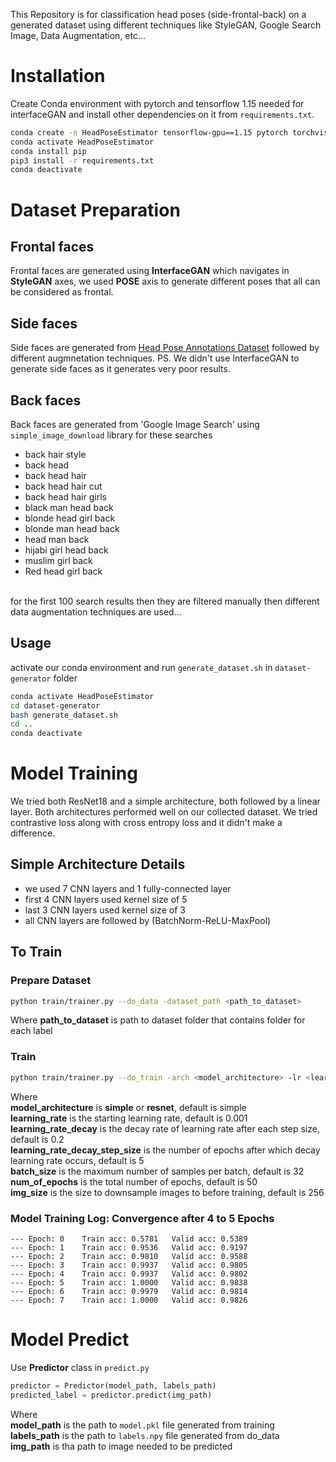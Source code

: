 This Repository is for classification head poses (side-frontal-back) on a generated dataset using different techniques like StyleGAN, Google Search Image, Data Augmentation, etc...
# Installation
Create Conda environment with pytorch and tensorflow 1.15 needed for interfaceGAN and install other dependencies on it from `requirements.txt`.
```bash
conda create -n HeadPoseEstimator tensorflow-gpu==1.15 pytorch torchvision
conda activate HeadPoseEstimator
conda install pip
pip3 install -r requirements.txt
conda deactivate
```

# Dataset Preparation
## Frontal faces
Frontal faces are generated using **InterfaceGAN** which navigates in **StyleGAN** axes, we used **POSE** axis to generate different poses that all can be considered as frontal.

## Side faces
Side faces are generated from [Head Pose Annotations Dataset](https://yekara.com/headpose_annotations/) followed by different augmnetation techniques.
PS. We didn't use InterfaceGAN to generate side faces as it generates very poor results.

## Back faces
Back faces are generated from 'Google Image Search' using `simple_image_download` library for these searches
- back hair style
- back head
- back head hair
- back head hair cut
- back head hair girls
- black man head back
- blonde head girl back
- blonde man head back
- head man back
- hijabi girl head back
- muslim girl back
- Red head girl back
<br />
 for the first 100 search results then they are filtered manually then different data augmentation techniques are used...

## Usage
activate our conda environment and run `generate_dataset.sh` in `dataset-generator` folder
```bash
conda activate HeadPoseEstimator
cd dataset-generator
bash generate_dataset.sh
cd ..
conda deactivate
```

# Model Training
We tried both ResNet18 and a simple architecture, both followed by a linear layer. Both architectures performed well on our collected dataset.
We tried contrastive loss along with cross entropy loss and it didn't make a difference.

## Simple Architecture Details
- we used 7 CNN layers and 1 fully-connected layer 
- first 4 CNN layers used kernel size of 5
- last 3 CNN layers used kernel size of 3
- all CNN layers are followed by (BatchNorm-ReLU-MaxPool)

## To Train
### Prepare Dataset
```bash
python train/trainer.py --do_data -dataset_path <path_to_dataset>
```
Where **path_to_dataset** is path to dataset folder that contains folder for each label

### Train
```bash
python train/trainer.py --do_train -arch <model_architecture> -lr <learning_rate> -lr_decay <learning_rate_decay> -lr_decay_step_size <learning_rate_decay_step_size> -batch <batch_size> -epochs <num_of_epochs> -size <img_size>
```
Where 
<br />
**model_architecture** is **simple** or **resnet**, default is simple <br />
**learning_rate** is the starting learning rate, default is 0.001 <br />
**learning_rate_decay** is the decay rate of learning rate after each step size, default is 0.2 <br />
**learning_rate_decay_step_size** is the number of epochs after which decay learning rate occurs, default is 5 <br />
**batch_size** is the maximum number of samples per batch, default is 32 <br />
**num_of_epochs** is the total number of epochs, default is 50 <br />
**img_size** is the size to downsample images to before training, default is 256 

### Model Training Log: Convergence after 4 to 5 Epochs
    --- Epoch: 0	Train acc: 0.5781	Valid acc: 0.5389	
    --- Epoch: 1	Train acc: 0.9536	Valid acc: 0.9197	
    --- Epoch: 2	Train acc: 0.9810	Valid acc: 0.9588	
    --- Epoch: 3	Train acc: 0.9937	Valid acc: 0.9805	
    --- Epoch: 4	Train acc: 0.9937	Valid acc: 0.9802	
    --- Epoch: 5	Train acc: 1.0000	Valid acc: 0.9838	
    --- Epoch: 6	Train acc: 0.9979	Valid acc: 0.9814	
    --- Epoch: 7	Train acc: 1.0000	Valid acc: 0.9826

#  Model Predict
Use **Predictor** class in `predict.py`
```python
predictor = Predictor(model_path, labels_path)
predicted_label = predictor.predict(img_path)
```
Where <br />
**model_path** is the path to `model.pkl` file generated from training <br />
**labels_path** is the path to `labels.npy` file generated from do_data <br />
**img_path** is tha path to image needed to be predicted

